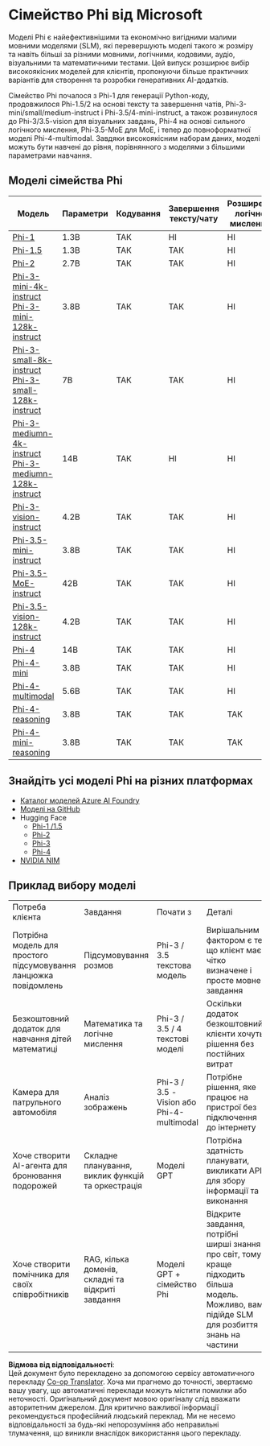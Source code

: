 <!--
CO_OP_TRANSLATOR_METADATA:
{
  "original_hash": "8ef41b679d85adc42be3e0cbee97f7f1",
  "translation_date": "2025-07-18T21:36:36+00:00",
  "source_file": "md/01.Introduction/01/01.PhiFamily.md",
  "language_code": "uk"
}
-->
# Сімейство Phi від Microsoft

Моделі Phi є найефективнішими та економічно вигідними малими мовними моделями (SLM), які перевершують моделі такого ж розміру та навіть більші за різними мовними, логічними, кодовими, аудіо, візуальними та математичними тестами. Цей випуск розширює вибір високоякісних моделей для клієнтів, пропонуючи більше практичних варіантів для створення та розробки генеративних AI-додатків.

Сімейство Phi почалося з Phi-1 для генерації Python-коду, продовжилося Phi-1.5/2 на основі тексту та завершення чатів, Phi-3-mini/small/medium-instruct і Phi-3.5/4-mini-instruct, а також розвинулося до Phi-3/3.5-vision для візуальних завдань, Phi-4 на основі сильного логічного мислення, Phi-3.5-MoE для MoE, і тепер до повноформатної моделі Phi-4-multimodal. Завдяки високоякісним наборам даних, моделі можуть бути навчені до рівня, порівнянного з моделями з більшими параметрами навчання.

## Моделі сімейства Phi

<div style="font-size:8px">

| Модель | Параметри | Кодування | Завершення тексту/чату | Розширене логічне мислення | Візуалізація | Аудіо | MoE |
| - | -  | - | - | - | - | - | - |
|[Phi-1](https://huggingface.co/microsoft/phi-1)|1.3B| ТАК | НІ | НІ | НІ | НІ | НІ |
|[Phi-1.5](https://huggingface.co/microsoft/phi-1_5)|1.3B| ТАК | ТАК | НІ | НІ | НІ | НІ |
|[Phi-2](https://huggingface.co/microsoft/phi-1_5)|2.7B| ТАК | ТАК | НІ | НІ | НІ | НІ |
|[Phi-3-mini-4k-instruct](https://huggingface.co/microsoft/Phi-3-mini-4k-instruct)<br/>[Phi-3-mini-128k-instruct](https://huggingface.co/microsoft/Phi-3-mini-128k-instruct)|3.8B| ТАК | ТАК | НІ | НІ | НІ | НІ |
|[Phi-3-small-8k-instruct](https://huggingface.co/microsoft/Phi-3-small-8k-instruct)<br/>[Phi-3-small-128k-instruct](https://huggingface.co/microsoft/Phi-3-small-128k-instruct)<br/>|7B| ТАК | ТАК | НІ | НІ | НІ | НІ |
|[Phi-3-mediumn-4k-instruct](https://huggingface.co/microsoft/Phi-3-medium-4k-instruct)<br>[Phi-3-mediumn-128k-instruct](https://huggingface.co/microsoft/Phi-3-medium-128k-instruct)|14B| ТАК | НІ | НІ | НІ | НІ | НІ |
|[Phi-3-vision-instruct](https://huggingface.co/microsoft/Phi-3-vision-128k-instruct)|4.2B| ТАК | ТАК | НІ | НІ | НІ | НІ |
|[Phi-3.5-mini-instruct](https://huggingface.co/microsoft/Phi-3.5-mini-instruct)|3.8B| ТАК | ТАК | НІ | НІ | НІ | НІ |
|[Phi-3.5-MoE-instruct](https://huggingface.co/microsoft/Phi-3.5-MoE-instruct)|42B| ТАК | ТАК | НІ | НІ | НІ | ТАК |
|[Phi-3.5-vision-128k-instruct](https://huggingface.co/microsoft/Phi-3.5-vision-instruct)|4.2B| ТАК | ТАК | НІ | ТАК | НІ | НІ |
|[Phi-4](https://huggingface.co/microsoft/phi-4)|14B| ТАК | ТАК | НІ | НІ | НІ | НІ |
|[Phi-4-mini](https://huggingface.co/microsoft/Phi-4-mini-instruct)|3.8B| ТАК | ТАК | НІ | НІ | НІ | НІ |
|[Phi-4-multimodal](https://huggingface.co/microsoft/Phi-4-multimodal-instruct)|5.6B| ТАК | ТАК | НІ | ТАК | ТАК | НІ |
|[Phi-4-reasoning](https://huggingface.co/microsoft/phi-4-reasoning)|3.8B| ТАК | ТАК | ТАК | НІ | НІ | НІ |
|[Phi-4-mini-reasoning](https://huggingface.co/microsoft/Phi-4-mini-reasoning)|3.8B| ТАК | ТАК | ТАК | НІ | НІ | НІ |

</div>

## **Знайдіть усі моделі Phi на різних платформах**

- [Каталог моделей Azure AI Foundry](https://ai.azure.com/explore/models?selectedCollection=phi)
- [Моделі на GitHub](https://github.com/marketplace?query=Phi&type=models)
- Hugging Face
  - [Phi-1 /1.5](https://huggingface.co/collections/microsoft/phi-1-6626e29134744e94e222d572)
  - [Phi-2](https://huggingface.co/microsoft/phi-2)
  - [Phi-3](https://huggingface.co/collections/microsoft/phi-3-6626e15e9585a200d2d761e3)
  - [Phi-4](https://huggingface.co/collections/microsoft/phi-4-677e9380e514feb5577a40e4) 
- [NVIDIA NIM](https://build.nvidia.com/search?q=Phi)

## Приклад вибору моделі

| | | | |
|-|-|-|-|
|Потреба клієнта|Завдання|Почати з|Деталі|
|Потрібна модель для простого підсумовування ланцюжка повідомлень|Підсумовування розмов|Phi-3 / 3.5 текстова модель|Вирішальним фактором є те, що клієнт має чітко визначене і просте мовне завдання|
|Безкоштовний додаток для навчання дітей математиці|Математика та логічне мислення|Phi-3 / 3.5 / 4 текстові моделі|Оскільки додаток безкоштовний, клієнти хочуть рішення без постійних витрат|
|Камера для патрульного автомобіля|Аналіз зображень|Phi-3 / 3.5 -Vision або Phi-4-multimodal|Потрібне рішення, яке працює на пристрої без підключення до інтернету|
|Хоче створити AI-агента для бронювання подорожей|Складне планування, виклик функцій та оркестрація|Моделі GPT|Потрібна здатність планувати, викликати API для збору інформації та виконання|
|Хоче створити помічника для своїх співробітників|RAG, кілька доменів, складні та відкриті завдання|Моделі GPT + сімейство Phi|Відкрите завдання, потрібні ширші знання про світ, тому краще підходить більша модель. Можливо, вам підійде SLM для розбиття знань на частини|

**Відмова від відповідальності**:  
Цей документ було перекладено за допомогою сервісу автоматичного перекладу [Co-op Translator](https://github.com/Azure/co-op-translator). Хоча ми прагнемо до точності, звертаємо вашу увагу, що автоматичні переклади можуть містити помилки або неточності. Оригінальний документ мовою оригіналу слід вважати авторитетним джерелом. Для критично важливої інформації рекомендується професійний людський переклад. Ми не несемо відповідальності за будь-які непорозуміння або неправильні тлумачення, що виникли внаслідок використання цього перекладу.